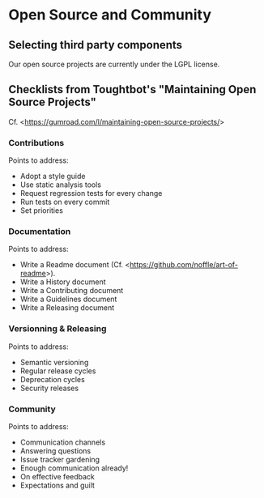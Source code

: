 # Open Source and Community

## Selecting third party components

Our open source projects are currently under the LGPL license.

## Checklists from Toughtbot's "Maintaining Open Source Projects"

Cf. \<<https://gumroad.com/l/maintaining-open-source-projects/>>

### Contributions

Points to address:

- Adopt a style guide
- Use static analysis tools
- Request regression tests for every change
- Run tests on every commit
- Set priorities

### Documentation

Points to address:

- Write a Readme document (Cf. \<<https://github.com/noffle/art-of-readme>>).
- Write a History document
- Write a Contributing document
- Write a Guidelines document
- Write a Releasing document

### Versionning & Releasing

Points to address:

- Semantic versioning
- Regular release cycles
- Deprecation cycles
- Security releases

### Community

Points to address:

- Communication channels
- Answering questions
- Issue tracker gardening
- Enough communication already!
- On effective feedback
- Expectations and guilt
